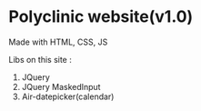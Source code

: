# Polyclinic website(v1.0)

Made with HTML, CSS, JS

Libs on this site : 
<ol>
  <li>JQuery</li>
  <li>JQuery MaskedInput</li>
  <li>Air-datepicker(calendar)</li>
</ol>
